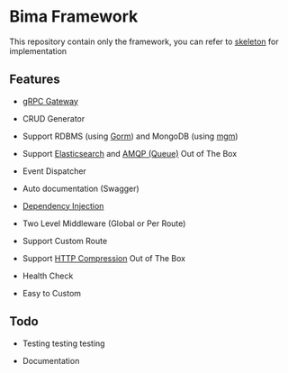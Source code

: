 # Bima Framework

This repository contain only the framework, you can refer to [skeleton](https://github.com/KejawenLab/skeleton) for implementation

## Features

- [gRPC Gateway](https://grpc-ecosystem.github.io/grpc-gateway)

- CRUD Generator

- Support RDBMS (using [Gorm](https://gorm.io)) and MongoDB (using [mgm](https://github.com/Kamva/mgm))

- Support [Elasticsearch](github.com/olivere/elastic) and [AMQP (Queue)](github.com/ThreeDotsLabs/watermill) Out of The Box

- Event Dispatcher

- Auto documentation (Swagger)

- [Dependency Injection](https://github.com/sarulabs/di)

- Two Level Middleware (Global or Per Route)

- Support Custom Route

- Support [HTTP Compression](https://github.com/CAFxX/httpcompression) Out of The Box

- Health Check

- Easy to Custom

## Todo

- Testing testing testing

- Documentation
